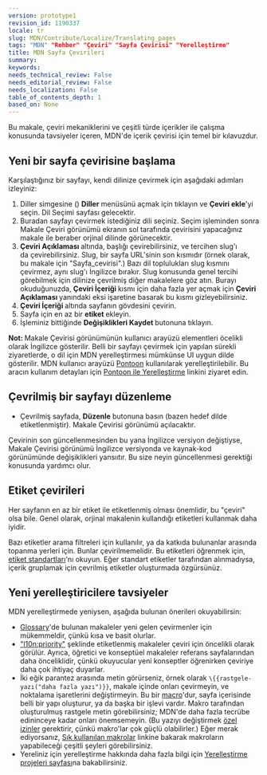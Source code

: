 ```yaml
---
version: prototype1
revision_id: 1190337
locale: tr
slug: MDN/Contribute/Localize/Translating_pages
tags: "MDN" "Rehber" "Çeviri" "Sayfa Çevirisi" "Yerelleştirme"
title: MDN Sayfa Çevirileri
summary: 
keywords: 
needs_technical_review: False
needs_editorial_review: False
needs_localization: False
table_of_contents_depth: 1
based_on: None
---
```

<p><span id="result_box" lang="tr"><span class="hps">Bu</span> <span class="hps">makale, çeviri mekaniklerini ve çeşitli türde içerikler ile çalışma konusunda&nbsp;tavsiyeler&nbsp;içeren,&nbsp;MDN'de içerik çevirisi için temel bir kılavuzdur.</span></span></p>

<h2 id="Yeni_bir_sayfa_çevirisine_başlama">Yeni bir sayfa çevirisine başlama</h2>

<p>Karşılaştığınız bir sayfayı, kendi dilinize çevirmek için aşağıdaki adımları izleyiniz:</p>

<ol>
 <li>Diller simgesine () <strong>Diller</strong> menüsünü açmak için tıklayın ve <strong>Çeviri ekle</strong>'yi seçin. Dil Seçimi sayfası gelecektir.</li>
 <li>Buradan sayfayı&nbsp;çevirmek istediğiniz dili seçiniz. Seçim işleminden sonra Makale Çeviri görünümü&nbsp;ekranın sol tarafında çevirisini yapacağınız makale ile beraber orjinal dilinde görünecektir.</li>
 <li><strong>Çeviri Açıklaması&nbsp;</strong>altında, başlığı çevirebilirsiniz,&nbsp;ve&nbsp;tercihen slug'ı da&nbsp;çevirebilirsiniz. Slug, bir sayfa URL'sinin son kısmıdır&nbsp;(örnek olarak, bu makale için "Sayfa_cevirisi".) Bazı dil toplulukları slug kısmını çevirmez, aynı slug'ı İngilizce bırakır. Slug konusunda genel tercihi görebilmek için dilinize çevrilmiş diğer makalelere göz atın. Burayı okuduğunuzda, <strong>Çeviri İçeriği </strong>kısmı için&nbsp;daha fazla yer açmak için&nbsp;<strong>Çeviri Açıklaması&nbsp;</strong>yanındaki eksi işaretine basarak bu kısmı gizleyebilirsiniz.</li>
 <li><strong>Çeviri İçeriği </strong>altında sayfanın gövdesini çevirin.</li>
 <li>Sayfa için en az bir <strong>etiket </strong>ekleyin.</li>
 <li>İşleminiz bittiğinde <strong>Değişiklikleri Kaydet&nbsp;</strong>butonuna tıklayın.</li>
</ol>

<div class="note"><strong>Not: </strong>Makale Çevirisi görünümünün kullanıcı arayüzü elementleri&nbsp;öcelikli olarak İngilizce gösterilir. Belli bir sayfayı çevirmek için yapılan sürekli ziyaretlerde, o dil için MDN yerelleştirmesi mümkünse&nbsp;UI uygun dilde gösterilir. MDN kullanıcı arayüzü&nbsp;<a href="https://localize.mozilla.org/projects/mdn/" title="https://localize.mozilla.org/projects/mdn/">Pontoon</a>&nbsp;kullanılarak yerelleştirilebilir. Bu aracın kullanım detayları için&nbsp;<a href="https://developer.mozilla.org/en-US/docs/Mozilla/Localization/Localizing_with_Pontoon">Pontoon ile Yerelleştirme</a>&nbsp;linkini&nbsp;ziyaret edin.</div>

<h2 id="Çevrilmiş_bir_sayfayı_düzenleme">Çevrilmiş bir sayfayı düzenleme</h2>

<ul>
 <li>Çevrilmiş sayfada, <strong>Düzenle</strong> butonuna basın (bazen hedef dilde etiketlenmiştir). Makale Çevirisi&nbsp;görünümü açılacaktır.</li>
</ul>

<p>Çevirinin son güncellenmesinden bu yana İngilizce versiyon değiştiyse, Makale Çevirisi görünümü İngilizce versiyonda ve kaynak-kod görünümünde&nbsp;değişiklikleri yansııtır. Bu size neyin güncellenmesi gerektiği konusunda yardımcı olur.</p>

<h2 id="Etiket_çevirileri">Etiket çevirileri</h2>

<p><span id="result_box" lang="tr"><span class="hps">Her</span> <span class="hps">sayfanın&nbsp;en</span> <span class="hps">az bir</span> <span class="hps">etiket ile etiketlenmiş</span> <span class="hps">olması</span> <span class="hps">önemlidir, b</span>u "çeviri" olsa bile. Genel olarak, orjinal makalenin kullandığı etiketleri kullanmak daha iyidir.</span></p>

<p>Bazı etiketler arama filtreleri için kullanılır, ya da katkıda bulunanlar arasında topanma yerleri için. Bunlar çevirilmemelidir. Bu etiketleri öğrenmek için, <a href="https://developer.mozilla.org/en-US/docs/Project:MDN/Contributing/Tagging_standards">etiket standartları</a>'nı okuyun. Eğer standart etiketler tarafından alınmadıysa, içerik gruplamak için çevrilmiş etiketler oluşturmada özgürsünüz.</p>

<h2 id="Yeni_yerelleştiricilere_tavsiyeler">Yeni yerelleştiricilere tavsiyeler</h2>

<p>MDN yerelleştirmede yeniysen, aşağıda bulunan önerileri okuyabilirsin:</p>

<ul>
 <li><a href="https://developer.mozilla.org/en-US/docs/Glossary">Glossary</a>'de bulunan makaleler&nbsp;yeni gelen çevirmenler için mükemmeldir, çünkü kısa ve basit olurlar.</li>
 <li><a href="https://developer.mozilla.org/en-US/docs/tag/l10n%3Apriority">"l10n:priority"</a>&nbsp;şeklinde etiketlenmiş makaleler&nbsp;çeviri için öncelikli olarak görülür. Ayrıca,&nbsp;öğretici ve konseptüel makaleler&nbsp;referans sayfalarından daha önceliklidir, çünkü okuyucular yeni konseptler öğrenirken çeviriye daha çok ihtiyaç duyarlar.</li>
 <li>İki eğik parantez arasında metin görürseniz, örnek olarak&nbsp;<code>\{{rastgele-yazı("daha fazla yazı")}}</code>, makale içinde onları çevirmeyin, ve noktalama işaretlerini değiştirmeyin. Bu bir&nbsp;<a href="https://developer.mozilla.org/en-US/docs/MDN/Contribute/Structures/Macros">macro</a>'dur, sayfa içerisinde belli bir yapı oluşturur, ya da başka bir işlevi vardır. Makro tarafından oluşturulmuş rastgele metin görebilirsiniz; MDN'de daha fazla tecrübe edininceye kadar onları önemsemeyin. (Bu yazıyı değiştirmek <a href="https://developer.mozilla.org/en-US/docs/MDN/Contribute/Tools/Template_editing">özel izinler</a>&nbsp;gerektirir,&nbsp;çünkü makro'lar çok güçlü olabilirler.) Eğer merak ediyorsanız, <a href="https://developer.mozilla.org/en-US/docs/MDN/Contribute/Structures/Macros/Commonly-used_macros">Sık kullanılan makrolar</a>&nbsp;linkine bakarak makroların yapabileceği çeşitli şeyleri görebilirsiniz.</li>
 <li>Yereliniz için yerelleştirme&nbsp;hakkında daha fazla bilgi için <a href="https://developer.mozilla.org/en-US/docs/MDN/Contribute/Localize/Localization_projects">Yerelleştirme projeleri sayfası</a>na bakabilirsiniz.</li>
</ul>

